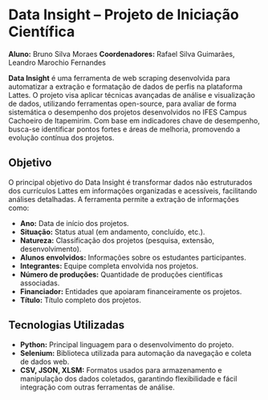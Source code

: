 # Data Insight – Projeto de Iniciação Científica

**Aluno:** Bruno Silva Moraes
**Coordenadores:** Rafael Silva Guimarães, Leandro Marochio Fernandes

**Data Insight** é uma ferramenta de web scraping desenvolvida para automatizar a extração e formatação de dados de perfis na plataforma Lattes. O projeto visa aplicar técnicas avançadas de análise e visualização de dados, utilizando ferramentas open-source, para avaliar de forma sistemática o desempenho dos projetos desenvolvidos no IFES Campus Cachoeiro de Itapemirim. Com base em indicadores chave de desempenho, busca-se identificar pontos fortes e áreas de melhoria, promovendo a evolução contínua dos projetos.

## Objetivo

O principal objetivo do Data Insight é transformar dados não estruturados dos currículos Lattes em informações organizadas e acessíveis, facilitando análises detalhadas. A ferramenta permite a extração de informações como:

- **Ano:** Data de início dos projetos.
- **Situação:** Status atual (em andamento, concluído, etc.).
- **Natureza:** Classificação dos projetos (pesquisa, extensão, desenvolvimento).
- **Alunos envolvidos:** Informações sobre os estudantes participantes.
- **Integrantes:** Equipe completa envolvida nos projetos.
- **Número de produções:** Quantidade de produções científicas associadas.
- **Financiador:** Entidades que apoiaram financeiramente os projetos.
- **Título:** Título completo dos projetos.

## Tecnologias Utilizadas

- **Python:** Principal linguagem para o desenvolvimento do projeto.
- **Selenium:** Biblioteca utilizada para automação da navegação e coleta de dados web.
- **CSV, JSON, XLSM:** Formatos usados para armazenamento e manipulação dos dados coletados, garantindo flexibilidade e fácil integração com outras ferramentas de análise.
